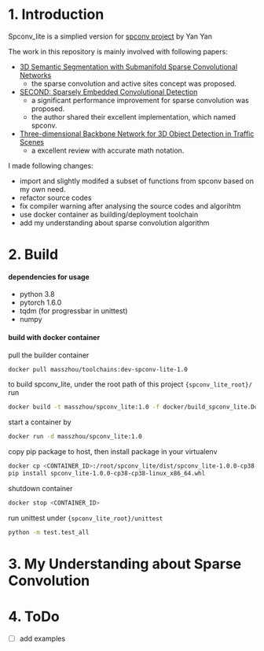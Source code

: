 # 1. Introduction
Spconv_lite is a simplied version for [spconv project](https://github.com/traveller59/spconv) by Yan Yan

The work in this repository is mainly involved with following papers:
* [3D Semantic Segmentation with Submanifold Sparse Convolutional Networks](https://arxiv.org/abs/1711.10275)
  * the sparse convolution and active sites concept was proposed.
*  [SECOND: Sparsely Embedded Convolutional Detection](https://pdfs.semanticscholar.org/5125/a16039cabc6320c908a4764f32596e018ad3.pdf)
   * a significant performance improvement for sparse convolution was proposed. 
   * the author shared their excellent implementation, which named spconv.
* [Three-dimensional Backbone Network for 3D Object Detection in Traffic Scenes](https://arxiv.org/abs/1901.08373)
    * a excellent review with accurate math notation.


I made following changes:
* import and slightly modifed a subset of functions from spconv based on my own need. 
* refactor source codes
* fix compiler warning after analysing the source codes and algorihtm
* use docker container as building/deployment toolchain
* add my understanding about sparse convolution algorithm

# 2. Build
#### dependencies for usage
* python 3.8
* pytorch 1.6.0
* tqdm (for progressbar in unittest)
* numpy


#### build with docker container

pull the builder container

```bash
docker pull masszhou/toolchains:dev-spconv-lite-1.0
```

to build spconv_lite, under the root path of this project `{spconv_lite_root}/` run

```bash
docker build -t masszhou/spconv_lite:1.0 -f docker/build_spconv_lite.Dockerfile .
```

start a container by

```bash
docker run -d masszhou/spconv_lite:1.0
```

copy pip package to host, then install package in your virtualenv
```bash
docker cp <CONTAINER_ID>:/root/spconv_lite/dist/spconv_lite-1.0.0-cp38-cp38-linux_x86_64.whl .
pip install spconv_lite-1.0.0-cp38-cp38-linux_x86_64.whl
```

shutdown container

```bash
docker stop <CONTAINER_ID>
```

run unittest under `{spconv_lite_root}/unittest`

```bash
python -m test.test_all
```

# 3. My Understanding about Sparse Convolution

# 4. ToDo
* [ ] add examples
